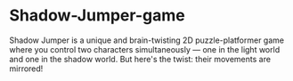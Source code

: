 # Shadow-Jumper-game
Shadow Jumper is a unique and brain-twisting 2D puzzle-platformer game where you control two characters simultaneously — one in the light world and one in the shadow world. But here's the twist: their movements are mirrored!
